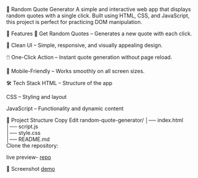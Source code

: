 🎯 Random Quote Generator
A simple and interactive web app that displays random quotes with a single click.
Built using HTML, CSS, and JavaScript, this project is perfect for practicing DOM manipulation.

🚀 Features
🎲 Get Random Quotes – Generates a new quote with each click.

🎨 Clean UI – Simple, responsive, and visually appealing design.

🖱️ One-Click Action – Instant quote generation without page reload.

📱 Mobile-Friendly – Works smoothly on all screen sizes.

🛠️ Tech Stack
HTML – Structure of the app

CSS – Styling and layout

JavaScript – Functionality and dynamic content

📂 Project Structure
Copy
Edit
random-quote-generator/
│── index.html      
│── script.js      
│── style.css       
│── README.md       
Clone the repository:

live preview-
[repo](https://mahakbharti.github.io/Random-Quote-Generator/)

📸 Screenshot
[demo](https://drive.google.com/file/d/1Qg3v0XO6BVqb1U_ARg7TfxYyK7i-DKuZ/view?usp=sharing)

